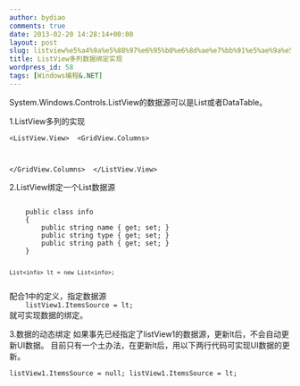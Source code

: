 ```yaml
---
author: bydiao
comments: true
date: 2013-02-20 14:28:14+00:00
layout: post
slug: listview%e5%a4%9a%e5%88%97%e6%95%b0%e6%8d%ae%e7%bb%91%e5%ae%9a%e5%ae%9e%e7%8e%b0
title: ListView多列数据绑定实现
wordpress_id: 58
tags: [Windows编程&.NET]
---
```


System.Windows.Controls.ListView的数据源可以是List或者DataTable。

1.ListView多列的实现
<code>
	<ListView Height="216" HorizontalAlignment="Left" Margin="198,0,0,0" Name="listView1" VerticalAlignment="Top" Width="425">
            <ListView.View>
                <GridView>
                    <GridView.Columns>
                        <GridViewColumn Header="name" Width="200" DisplayMemberBinding="{Binding Path=name}"/>
                        <GridViewColumn Header="type" Width="110" DisplayMemberBinding="{Binding Path=type}"/>
                        <GridViewColumn Header="path" Width="110" DisplayMemberBinding="{Binding Path=path}"/>
                    </GridView.Columns>
                </GridView>
            </ListView.View>
        </ListView>
</code>

2.ListView绑定一个List数据源

<code>
	public class info
	{
    	public string name { get; set; }
    	public string type { get; set; }
    	public string path { get; set; }
	}

    List<info> lt = new List<info>;
</code>
配合1中的定义，指定数据源
<code>
	listView1.ItemsSource = lt;
</code>
就可实现数据的绑定。

3.数据的动态绑定
如果事先已经指定了listView1的数据源，更新lt后，不会自动更新UI数据。
目前只有一个土办法，在更新lt后，用以下两行代码可实现UI数据的更新。
<code>      
	listView1.ItemsSource = null;
    listView1.ItemsSource = lt;
</code>

